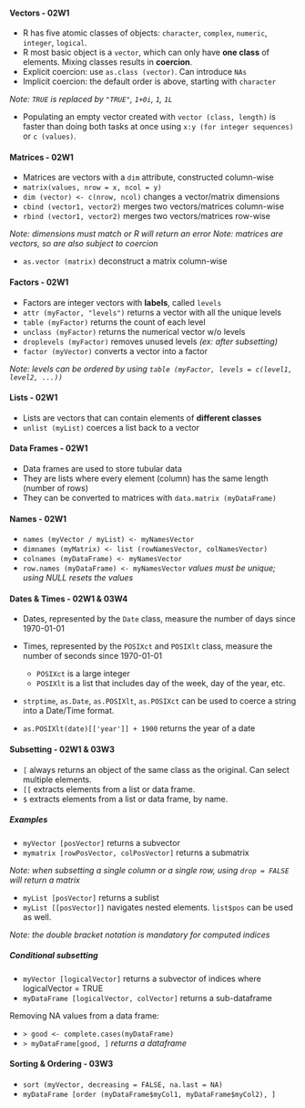 
#### Vectors - 02W1

+ R has five atomic classes of objects: ```character```, ```complex```, ```numeric```, ```integer```, ```logical```.
+ R most basic object is a ```vector```, which can only have **one class** of elements.
Mixing classes results in **coercion**. 
+ Explicit coercion: use ```as.class (vector)```. Can introduce ```NAs```
+ Implicit coercion: the default order is above, starting with ```character```

_Note: ```TRUE``` is replaced by ```"TRUE"```, ```1+0i```, ```1```, ```1L```_

+ Populating an empty vector created with ```vector (class, length)``` is faster than 
doing both tasks at once using ```x:y (for integer sequences)``` or ```c (values)```.


#### Matrices - 02W1

+ Matrices are vectors with a ```dim``` attribute, constructed column-wise
+ ```matrix(values, nrow = x, ncol = y)```
+ ```dim (vector) <- c(nrow, ncol)``` changes a vector/matrix dimensions
+ ```cbind (vector1, vector2)``` merges two vectors/matrices column-wise
+ ```rbind (vector1, vector2)``` merges two vectors/matrices row-wise

_Note: dimensions must match or R will return an error_
_Note: matrices are vectors, so are also subject to coercion_

+ ```as.vector (matrix)``` deconstruct a matrix column-wise
	
	
#### Factors - 02W1

+ Factors are integer vectors with **labels**, called ```levels```
+ ```attr (myFactor, "levels")``` returns a vector with all the unique levels
+ ```table (myFactor)``` returns the count of each level
+ ```unclass (myFactor)``` returns the numerical vector w/o levels
+ ```droplevels (myFactor)``` removes unused levels _(ex: after subsetting)_
+ ```factor (myVector)``` converts a vector into a factor

_Note: levels can be ordered by using ```table (myFactor, levels = c(level1, level2, ...))```_


#### Lists - 02W1

+ Lists are vectors that can contain elements of **different classes**
+ ```unlist (myList)``` coerces a list back to a vector


#### Data Frames - 02W1

+ Data frames are used to store tubular data
+ They are lists where every element (column) has the same length (number of rows)
+ They can be converted to matrices with ```data.matrix (myDataFrame)```


#### Names - 02W1

+ ```names (myVector / myList) <- myNamesVector```
+ ```dimnames (myMatrix) <- list (rowNamesVector, colNamesVector)```
+ ```colnames (myDataFrame) <- myNamesVector```
+ ```row.names (myDataFrame) <- myNamesVector``` _values must be unique; using NULL resets the values_

#### Dates & Times - 02W1 & 03W4

+ Dates, represented by the `Date` class, measure the number of days since 1970-01-01
+ Times, represented by the `POSIXct` and `POSIXlt` class, measure the number of seconds since 1970-01-01

  + ```POSIXct``` is a large integer
  + ```POSIXlt``` is a list that includes day of the week, day of the year, etc.

+ `strptime`, `as.Date`, `as.POSIXlt`, `as.POSIXct` can be used to coerce a string into a Date/Time format.
+ ```as.POSIXlt(date)[['year']] + 1900``` returns the year of a date

#### Subsetting - 02W1 & 03W3

+ `[`  always returns an object of the same class as the original. Can select multiple elements.
+ `[[` extracts elements from a list or data frame. 
+ `$`  extracts elements from a list or data frame, by name. 


##### Examples

+ ```myVector [posVector]``` returns a subvector
+ ```mymatrix [rowPosVector, colPosVector]``` returns a submatrix 

_Note: when subsetting a single column or a single row, using ```drop = FALSE``` will return a matrix_

+ ```myList [posVector]``` returns a sublist
+ ```myList [[posVector]]``` navigates nested elements. ```list$pos``` can be used as well.

_Note: the double bracket notation is mandatory for computed indices_


##### Conditional subsetting

+ ```myVector [logicalVector]``` returns a subvector of indices where logicalVector = TRUE
+ ```myDataFrame [logicalVector, colVector]``` returns a sub-dataframe

Removing NA values from a data frame:
+ ```> good <- complete.cases(myDataFrame)```
+ ```> myDataFrame[good, ]``` _returns a dataframe_

#### Sorting & Ordering - 03W3

+ `sort (myVector, decreasing = FALSE, na.last = NA)`
+ `myDataFrame [order (myDataFrame$myCol1, myDataFrame$myCol2), ]`
